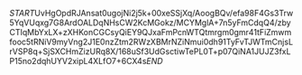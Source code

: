 $START$UvHgOpdRJAnsat0ugojNi2j5k+00xeSSjXq/AoogBQv/efa98F4Gs3Trw5YqVUqxg7G8ArdOALDqNHsCW2KcMGokz/MCYMglA+7n5yFmCdqQ4/zbyCTIqMbYxLX+zXHKonCGCsyQiEY9QJxaFmPcnWTQtmrgm0gmr41tFiZmwmfooc5tRNiV9myVng2J1E0nzZtm2RWzXBMrNZiNmui0dh91TyFvTJWTmCnjsLrVSP8q+SjSXCHmZizURq8X/168uSf3UdGsctiwTePL0T+p07QiNA1JUJZ3fxLP15no2dqhUYV2xipL4XLfO7+6CX4s$END$